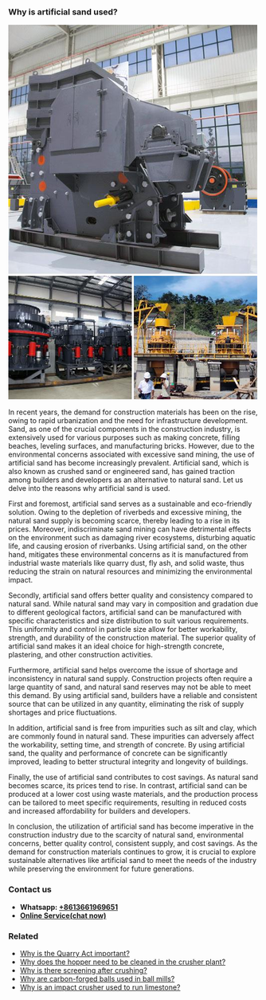 <h3>Why is artificial sand used?</h3><img src='1701671424.jpg' alt=''><p>In recent years, the demand for construction materials has been on the rise, owing to rapid urbanization and the need for infrastructure development. Sand, as one of the crucial components in the construction industry, is extensively used for various purposes such as making concrete, filling beaches, leveling surfaces, and manufacturing bricks. However, due to the environmental concerns associated with excessive sand mining, the use of artificial sand has become increasingly prevalent. Artificial sand, which is also known as crushed sand or engineered sand, has gained traction among builders and developers as an alternative to natural sand. Let us delve into the reasons why artificial sand is used.</p><p>First and foremost, artificial sand serves as a sustainable and eco-friendly solution. Owing to the depletion of riverbeds and excessive mining, the natural sand supply is becoming scarce, thereby leading to a rise in its prices. Moreover, indiscriminate sand mining can have detrimental effects on the environment such as damaging river ecosystems, disturbing aquatic life, and causing erosion of riverbanks. Using artificial sand, on the other hand, mitigates these environmental concerns as it is manufactured from industrial waste materials like quarry dust, fly ash, and solid waste, thus reducing the strain on natural resources and minimizing the environmental impact.</p><p>Secondly, artificial sand offers better quality and consistency compared to natural sand. While natural sand may vary in composition and gradation due to different geological factors, artificial sand can be manufactured with specific characteristics and size distribution to suit various requirements. This uniformity and control in particle size allow for better workability, strength, and durability of the construction material. The superior quality of artificial sand makes it an ideal choice for high-strength concrete, plastering, and other construction activities.</p><p>Furthermore, artificial sand helps overcome the issue of shortage and inconsistency in natural sand supply. Construction projects often require a large quantity of sand, and natural sand reserves may not be able to meet this demand. By using artificial sand, builders have a reliable and consistent source that can be utilized in any quantity, eliminating the risk of supply shortages and price fluctuations.</p><p>In addition, artificial sand is free from impurities such as silt and clay, which are commonly found in natural sand. These impurities can adversely affect the workability, setting time, and strength of concrete. By using artificial sand, the quality and performance of concrete can be significantly improved, leading to better structural integrity and longevity of buildings.</p><p>Finally, the use of artificial sand contributes to cost savings. As natural sand becomes scarce, its prices tend to rise. In contrast, artificial sand can be produced at a lower cost using waste materials, and the production process can be tailored to meet specific requirements, resulting in reduced costs and increased affordability for builders and developers.</p><p>In conclusion, the utilization of artificial sand has become imperative in the construction industry due to the scarcity of natural sand, environmental concerns, better quality control, consistent supply, and cost savings. As the demand for construction materials continues to grow, it is crucial to explore sustainable alternatives like artificial sand to meet the needs of the industry while preserving the environment for future generations.</p><h3>Contact us</h3><ul><li><strong>Whatsapp:&nbsp;<a href="https://wa.me/8613661969651">+8613661969651</a></strong></li><li><a href="https://swt.shibang-china.com/?git&amp;zhl"><strong>Online Service(chat now)</strong></a></li></ul><h3>Related</h3><ul><li><a href='Why%20is%20the%20Quarry%20Act%20important%3F.md'>Why is the Quarry Act important?</a></li><li><a href='Why%20does%20the%20hopper%20need%20to%20be%20cleaned%20in%20the%20crusher%20plant%3F.md'>Why does the hopper need to be cleaned in the crusher plant?</a></li><li><a href='Why%20is%20there%20screening%20after%20crushing%3F.md'>Why is there screening after crushing?</a></li><li><a href='Why%20are%20carbon-forged%20balls%20used%20in%20ball%20mills%3F.md'>Why are carbon-forged balls used in ball mills?</a></li><li><a href='Why%20is%20an%20impact%20crusher%20used%20to%20run%20limestone%3F.md'>Why is an impact crusher used to run limestone?</a></li></ul>